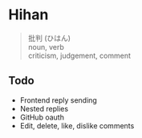 # Hihan

> 批判 (ひはん)  
> noun, verb  
> criticism, judgement, comment​

## Todo

- Frontend reply sending
- Nested replies
- GitHub oauth
- Edit, delete, like, dislike comments
